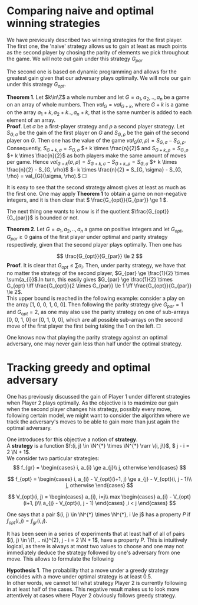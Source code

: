 # Comparing naive and optimal winning strategies

We have previously described two winning strategies for the first player.
The first one, the 'naive' strategy allows us to gain at least as much points as the second player by chosing the parity of elements we pick throughout the game. We will note out gain under this strategy $G_{par}$

The second one is based on dynamic programming and allows for the greatest gain given that our adversary plays optimally. We will note our gain under this strategy $G_{opt}$.

**Theorem 1**. Let $k\in\Z$ a whole number and let $G = a_{1}, a_{2},.., a_{n}$ be a game on an array of whole numbers. Then $val_{G} = val_{G + k}$, where $G + k$ is a game on the array $a_{1}+k, a_{2}+k.., a_{n}+k$, that is the same number is added to each element of an array. \
**Proof**. Let $\sigma$ be a first-player strategy and $\rho$ a second player strategy. Let $S_{G, \sigma}$ be the gain of the first player on $G$ and $S_{G, \rho}$ be the gain of the second player on $G$. Then one has the value of the game $val_{G}(\sigma, \rho) = S_{G, \sigma} - S_{G, \rho}$.\
Consequently, $S_{{G+k}, \sigma} = S_{G, \sigma}$ $+ k \times \frac{n}{2}$ and
$S_{{G+k}, \rho} = S_{G, \rho}$ $+ k \times \frac{n}{2}$ as both players make the same amount of moves per game. Hence $val_{G+k}(\sigma, \rho) = S_{{G+k}, \sigma} - S_{{G+k}, \rho} = S_{G, \sigma}$ $+ k \times \frac{n}{2} - S_{G, \rho}$ $- k \times \frac{n}{2} = S_{G, \sigma} - S_{G, \rho} = val_{G}(\sigma, \rho).$ $☐$


It is easy to see that the second strategy almost gives at least as much as the first one. One may apply **Theorem 1** to obtain a game on non-negative integers, and it is then clear that
$
\frac{G_{opt}}{G_{par}} \ge 1
$.

The next thing one wants to know is if the quotient 
$\frac{G_{opt}}{G_{par}}$ is bounded or not.

**Theorem 2**. Let $G = a_{1}, a_{2},.., a_{n}$ a game on positive integers and let  $G_{opt}, G_{par} \ge 0$ gains of the first player under optimal and parity strategy respectively, given that the second player plays optimally. Then one has

$$
\frac{G_{opt}}{G_{par}} \le 2
$$
**Proof**. It is clear that $G_{opt} \le \sum{a_{i}}$. Then, under parity strategy, we have that no matter the strategy of the second player, $G_{par} \ge \frac{1}{2} \times \sum{a_{i}}$.In turn, this easily gives $G_{par} \ge \frac{1}{2} \times G_{opt} \iff \frac{G_{opt}}{2 \times G_{par}} \le 1 \iff \frac{G_{opt}}{G_{par}} \le 2$. \
This upper bound is reached in the following example: consider a play on the array
    [1, 0, 0, 1, 0, 0]. Then following the parity strategy give $G_{par} = 1$ and $G_{opt} = 2$, as  one may also use the parity strategy on one of sub-arrays [0, 0, 1, 0] or [0, 1, 0, 0], which are all possible sub-arrays on the second move of the first player the first being taking the $1$ on the left.
$☐$

One knows now that playing the parity strategy against an optimal adversary, one may never gain less than half under the optimal strategy.

# Tracking greedy and optimal adversary

One has previously discussed the gain of Player 1 under different strategies when Player 2 plays optimally. As the objective is to maximize our gain when the second player changes his strategy, possibly every move, following certain model, we might want to consider the algorithm where we track the adversary's moves to be able to gain more than just again the optimal adversary.

One introduces for this objective a notion of **strategy**.\
A **strategy** is a function $f:(i, j) \in \N^{*} \times \N^{*} \rarr \{i, j\}$, $ j - i = 2 \N + 1$.\
We consider two particular strategies:
$$
f_{gr} = \begin{cases}
i, a_{i} \ge a_{j}\\
j, otherwise
\end{cases}
$$

$$
f_{opt} = \begin{cases}
i, a_{i} - V_{opt}(i+1, j) \ge a_{j} - V_{opt}(i, j - 1)\\
j, otherwise
\end{cases}
$$

$$
V_{opt}(i, j) = \begin{cases}
a_{i}, i=j\\
max \begin{cases}
       a_{i} - V_{opt}(i+1, j)\\
       a_{j} - V_{opt}(i, j - 1)
    \end{cases}
,i < j
\end{cases}
$$

One says that a pair $(i, j) \in \N^{*} \times \N^{*}, i \le j$ has a property $P$ if 
$f_{opt}(i, j) = f_{gr}(i, j)$.

It has been seen in a series of experiments that at least half of all of pairs $(i, j) \in \{1, .. n\}^{2}, j - i = 2 \N + 1$, have a property $P$. This is intuitively logical, as there is always at most two values to choose and one may not immediately deduce the strategy followed by one's adversary from one move.
This allows to formulate the following

**Hypothesis 1**. The probability that a move under a greedy strategy coincides with a move under optimal strategy is at least 0.5.\
In other words, we cannot tell what strategy Player 2 is currently following in at least half of the cases.
This negative result makes us to look more attentively at cases where Player 2 obviously follows greedy strategy.
